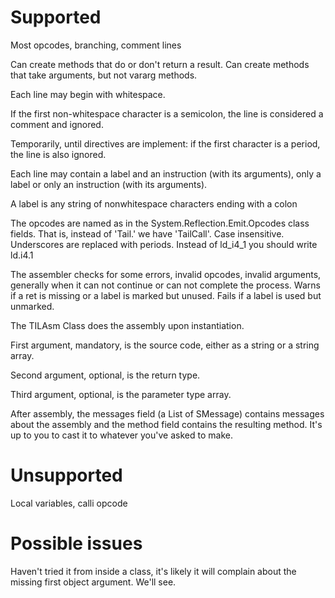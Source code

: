 # Supported
Most opcodes, branching, comment lines  

Can create methods that do or don't return a result. Can create methods that take arguments, but not vararg methods.

Each line may begin with whitespace.

If the first non-whitespace character is a semicolon, the line is considered a comment and ignored.

Temporarily, until directives are implement: if the first character is a period, the line is also ignored.

Each line may contain a label and an instruction (with its arguments), only a label or only an instruction (with its arguments).

A label is any string of nonwhitespace characters ending with a colon

The opcodes are named as in the System.Reflection.Emit.Opcodes class fields. That is, instead of 'Tail.' we have 'TailCall'. Case insensitive. Underscores are replaced with periods. Instead of ld_i4_1 you should write ld.i4.1

The assembler checks for some errors, invalid opcodes, invalid arguments, generally when it can not continue or can not complete the process. Warns if a ret is missing or a label is marked but unused. Fails if a label is used but unmarked.

The TILAsm Class does the assembly upon instantiation.

First argument, mandatory, is the source code, either as a string or a string array.

Second argument, optional, is the return type.

Third argument, optional, is the parameter type array.

After assembly, the messages field (a List of SMessage) contains messages about the assembly and the method field contains the resulting method. It's up to you to cast it to whatever you've asked to make.

# Unsupported
Local variables, calli opcode

# Possible issues

Haven't tried it from inside a class, it's likely it will complain about the missing first object argument. We'll see.
